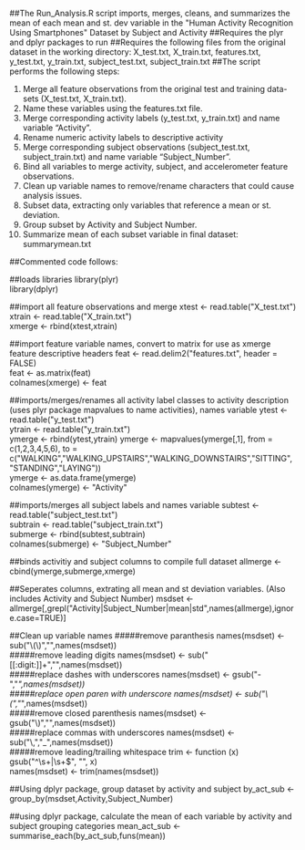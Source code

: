 ##The Run_Analysis.R script imports, merges, cleans, and summarizes the mean of each mean and st. dev variable in the "Human Activity Recognition Using Smartphones" Dataset by Subject and Activity 
##Requires the plyr and dplyr packages to run
##Requires the following files from the original dataset in the working directory: X_test.txt, X_train.txt, features.txt, y_test.txt, y_train.txt, subject_test.txt, subject_train.txt 
##The script performs the following steps:
1. Merge all feature observations from the original test and training data-sets (X_test.txt, X_train.txt). 
2. Name these variables using the features.txt file. 
3. Merge corresponding activity labels (y_test.txt, y_train.txt) and name variable “Activity”.
4. Rename numeric activity labels to descriptive activity
5. Merge corresponding subject observations (subject_test.txt, subject_train.txt) and name variable “Subject_Number”.
6. Bind all variables to merge activity, subject, and accelerometer feature observations.
7. Clean up variable names to remove/rename characters that could cause analysis issues.
8. Subset data, extracting only variables that reference a mean or st. deviation.
9. Group subset by Activity and Subject Number.
10. Summarize mean of each subset variable in final dataset: summarymean.txt


##Commented code follows:

##loads libraries
library(plyr)  
library(dplyr)  

##import all feature observations and merge
xtest <- read.table("X_test.txt")  
xtrain <- read.table("X_train.txt")  
xmerge <- rbind(xtest,xtrain)  

##import feature variable names, convert to matrix for use as xmerge feature descriptive headers
feat <- read.delim2("features.txt", header = FALSE)  
feat <- as.matrix(feat)  
colnames(xmerge) <- feat  

##imports/merges/renames all activity label classes to activity description (uses plyr package mapvalues to name activities), names variable
ytest <- read.table("y_test.txt")  
ytrain <- read.table("y_train.txt")  
ymerge <- rbind(ytest,ytrain)
ymerge <- mapvalues(ymerge[,1], from = c(1,2,3,4,5,6), to = c("WALKING","WALKING_UPSTAIRS","WALKING_DOWNSTAIRS","SITTING",
                                                              "STANDING","LAYING"))  
ymerge <- as.data.frame(ymerge)  
colnames(ymerge) <- "Activity"  

##imports/merges all subject labels and names variable
subtest <- read.table("subject_test.txt")  
subtrain <- read.table("subject_train.txt")  
submerge <- rbind(subtest,subtrain)  
colnames(submerge) <- "Subject_Number"  

##binds activitiy and subject columns to compile full dataset
allmerge <- cbind(ymerge,submerge,xmerge)  

##Seperates columns, extrating all mean and st deviation variables. (Also includes Activity and Subject Number)
msdset <- allmerge[,grepl("Activity|Subject_Number|mean|std",names(allmerge),ignore.case=TRUE)]  

##Clean up variable names
#####remove paranthesis
names(msdset) <- sub("\\(\\)","",names(msdset))   
#####remove leading digits
names(msdset) <- sub("[[:digit:]]+","",names(msdset))   
#####replace dashes with underscores 
names(msdset) <- gsub("-","_",names(msdset))  
#####replace open paren with underscore
names(msdset) <- sub("\\(","_",names(msdset))   
#####remove closed parenthesis 
names(msdset) <- gsub("\\)","",names(msdset))  
#####replace commas with underscores
names(msdset) <- sub("\\,","_",names(msdset))   
#####remove leading/trailing whitespace
trim <- function (x) gsub("^\\s+|\\s+$", "", x)  
names(msdset) <- trim(names(msdset))   

##Using dplyr package, group dataset by activity and subject
by_act_sub <- group_by(msdset,Activity,Subject_Number)  

##using dplyr package, calculate the mean of each variable by activity and subject grouping categories
mean_act_sub <- summarise_each(by_act_sub,funs(mean))  
